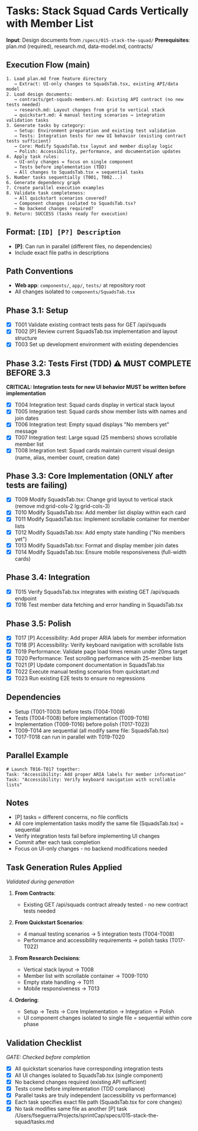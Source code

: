# Tasks: Stack Squad Cards Vertically with Member List

**Input**: Design documents from `/specs/015-stack-the-squad/`
**Prerequisites**: plan.md (required), research.md, data-model.md, contracts/

## Execution Flow (main)
```
1. Load plan.md from feature directory
   → Extract: UI-only changes to SquadsTab.tsx, existing API/data model
2. Load design documents:
   → contracts/get-squads-members.md: Existing API contract (no new tests needed)
   → research.md: Layout changes from grid to vertical stack
   → quickstart.md: 4 manual testing scenarios → integration validation tasks
3. Generate tasks by category:
   → Setup: Environment preparation and existing test validation
   → Tests: Integration tests for new UI behavior (existing contract tests sufficient)
   → Core: Modify SquadsTab.tsx layout and member display logic
   → Polish: Accessibility, performance, and documentation updates
4. Apply task rules:
   → UI-only changes = focus on single component
   → Tests before implementation (TDD)
   → All changes to SquadsTab.tsx = sequential tasks
5. Number tasks sequentially (T001, T002...)
6. Generate dependency graph
7. Create parallel execution examples
8. Validate task completeness:
   → All quickstart scenarios covered?
   → Component changes isolated to SquadsTab.tsx?
   → No backend changes required?
9. Return: SUCCESS (tasks ready for execution)
```

## Format: `[ID] [P?] Description`
- **[P]**: Can run in parallel (different files, no dependencies)
- Include exact file paths in descriptions

## Path Conventions
- **Web app**: `components/`, `app/`, `tests/` at repository root
- All changes isolated to `components/SquadsTab.tsx`

## Phase 3.1: Setup
- [x] T001 Validate existing contract tests pass for GET /api/squads
- [x] T002 [P] Review current SquadsTab.tsx implementation and layout structure
- [x] T003 Set up development environment with existing dependencies

## Phase 3.2: Tests First (TDD) ⚠️ MUST COMPLETE BEFORE 3.3
**CRITICAL: Integration tests for new UI behavior MUST be written before implementation**
- [x] T004 Integration test: Squad cards display in vertical stack layout
- [x] T005 Integration test: Squad cards show member lists with names and join dates
- [x] T006 Integration test: Empty squad displays "No members yet" message
- [x] T007 Integration test: Large squad (25 members) shows scrollable member list
- [x] T008 Integration test: Squad cards maintain current visual design (name, alias, member count, creation date)

## Phase 3.3: Core Implementation (ONLY after tests are failing)
- [x] T009 Modify SquadsTab.tsx: Change grid layout to vertical stack (remove md:grid-cols-2 lg:grid-cols-3)
- [x] T010 Modify SquadsTab.tsx: Add member list display within each card
- [x] T011 Modify SquadsTab.tsx: Implement scrollable container for member lists
- [x] T012 Modify SquadsTab.tsx: Add empty state handling ("No members yet")
- [x] T013 Modify SquadsTab.tsx: Format and display member join dates
- [x] T014 Modify SquadsTab.tsx: Ensure mobile responsiveness (full-width cards)

## Phase 3.4: Integration
- [x] T015 Verify SquadsTab.tsx integrates with existing GET /api/squads endpoint
- [x] T016 Test member data fetching and error handling in SquadsTab.tsx

## Phase 3.5: Polish
- [x] T017 [P] Accessibility: Add proper ARIA labels for member information
- [x] T018 [P] Accessibility: Verify keyboard navigation with scrollable lists
- [x] T019 Performance: Validate page load times remain under 20ms target
- [x] T020 Performance: Test scrolling performance with 25-member lists
- [x] T021 [P] Update component documentation in SquadsTab.tsx
- [x] T022 Execute manual testing scenarios from quickstart.md
- [x] T023 Run existing E2E tests to ensure no regressions

## Dependencies
- Setup (T001-T003) before tests (T004-T008)
- Tests (T004-T008) before implementation (T009-T016)
- Implementation (T009-T016) before polish (T017-T023)
- T009-T014 are sequential (all modify same file: SquadsTab.tsx)
- T017-T018 can run in parallel with T019-T020

## Parallel Example
```
# Launch T016-T017 together:
Task: "Accessibility: Add proper ARIA labels for member information"
Task: "Accessibility: Verify keyboard navigation with scrollable lists"
```

## Notes
- [P] tasks = different concerns, no file conflicts
- All core implementation tasks modify the same file (SquadsTab.tsx) = sequential
- Verify integration tests fail before implementing UI changes
- Commit after each task completion
- Focus on UI-only changes - no backend modifications needed

## Task Generation Rules Applied
*Validated during generation*

1. **From Contracts**:
   - Existing GET /api/squads contract already tested - no new contract tests needed

2. **From Quickstart Scenarios**:
   - 4 manual testing scenarios → 5 integration tests (T004-T008)
   - Performance and accessibility requirements → polish tasks (T017-T022)

3. **From Research Decisions**:
   - Vertical stack layout → T008
   - Member list with scrollable container → T009-T010
   - Empty state handling → T011
   - Mobile responsiveness → T013

4. **Ordering**:
   - Setup → Tests → Core Implementation → Integration → Polish
   - UI component changes isolated to single file = sequential within core phase

## Validation Checklist
*GATE: Checked before completion*

- [x] All quickstart scenarios have corresponding integration tests
- [x] All UI changes isolated to SquadsTab.tsx (single component)
- [x] No backend changes required (existing API sufficient)
- [x] Tests come before implementation (TDD compliance)
- [x] Parallel tasks are truly independent (accessibility vs performance)
- [x] Each task specifies exact file path (SquadsTab.tsx for core changes)
- [x] No task modifies same file as another [P] task</content>
<parameter name="filePath">/Users/fseguerra/Projects/sprintCap/specs/015-stack-the-squad/tasks.md